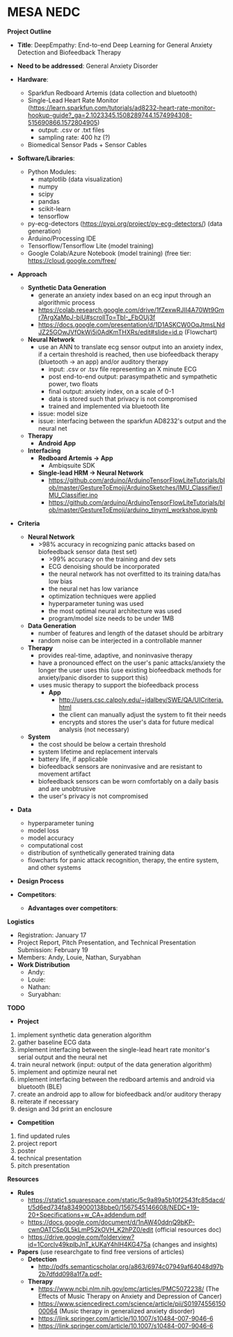 # MESA NEDC 
**Project Outline** 
  - **Title**: DeepEmpathy: End-to-end Deep Learning for General Anxiety Detection and Biofeedback Therapy 
  - **Need to be addressed**: General Anxiety Disorder
  - **Hardware**: 
    - Sparkfun Redboard Artemis (data collection and bluetooth)
    - Single-Lead Heart Rate Monitor (https://learn.sparkfun.com/tutorials/ad8232-heart-rate-monitor-hookup-guide?_ga=2.1023345.1508289744.1574994308-515690866.1572804905)
      - output: .csv or .txt files
      - sampling rate: 400 hz (?)
    - Biomedical Sensor Pads + Sensor Cables
  - **Software/Libraries**: 
    - Python Modules:
      - matplotlib (data visualization)
      - numpy
      - scipy
      - pandas
      - scikit-learn
      - tensorflow
    - py-ecg-detectors (https://pypi.org/project/py-ecg-detectors/) (data generation)
    - Arduino/Processing IDE
    - Tensorflow/Tensorflow Lite (model training)
    - Google Colab/Azure Notebook (model training) (free tier: https://cloud.google.com/free/
  - **Approach**
    - **Synthetic Data Generation**
      - generate an anxiety index based on an ecg input through an algorithmic process
      - https://colab.research.google.com/drive/1fZexwRJII4A70Wt9Gmr7ArgXaMpJ-biU#scrollTo=TbI-_FbOUj3f
      - https://docs.google.com/presentation/d/1D1ASKCW0OqJtmsLNdJZ25GOwJVfOkWi5i0AdKmTHXRs/edit#slide=id.p (Flowchart)
    - **Neural Network**
      - use an ANN to translate ecg sensor output into an anxiety index, if a certain threshold is reached, then use biofeedback therapy (bluetooth -> an app) and/or auditory therapy 
        - input: .csv or .tsv file representing an X minute ECG 
        - post end-to-end output: parasympathetic and sympathetic power, two floats
        - final output: anxiety index, on a scale of 0-1
        - data is stored such that privacy is not compromised
        - trained and implemented via bluetooth lite
      - issue: model size
      - issue: interfacing between the sparkfun AD8232's output and the neural net
    - **Therapy**
      - **Android App**
    - **Interfacing**
      - **Redboard Artemis -> App**
        - Ambiqsuite SDK
      - **Single-lead HRM -> Neural Network**
        - https://github.com/arduino/ArduinoTensorFlowLiteTutorials/blob/master/GestureToEmoji/ArduinoSketches/IMU_Classifier/IMU_Classifier.ino
        - https://github.com/arduino/ArduinoTensorFlowLiteTutorials/blob/master/GestureToEmoji/arduino_tinyml_workshop.ipynb

  - **Criteria**
    - **Neural Network**
      - \>98% accuracy in recognizing panic attacks based on biofeedback sensor data (test set)
        - \>99% accuracy on the training and dev sets
        - ECG denoising should be incorporated
        - the neural network has not overfitted to its training data/has low bias
        - the neural net has low variance
        - optimization techniques were applied
        - hyperparameter tuning was used
        - the most optimal neural architecture was used
        - program/model size needs to be under 1MB
    - **Data Generation**
      - number of features and length of the dataset should be arbitrary
      - random noise can be interjected in a controllable manner
    - **Therapy**
      - provides real-time, adaptive, and noninvasive therapy
      - have a pronounced effect on the user's panic attacks/anxiety the longer the user uses this (use existing biofeedback methods for anxiety/panic disorder to support this)
      - uses music therapy to support the biofeedback process
        - **App**
          - http://users.csc.calpoly.edu/~jdalbey/SWE/QA/UICriteria.html
          - the client can manually adjust the system to fit their needs
          - encrypts and stores the user's data for future medical analysis (not necessary)
    - **System**
      - the cost should be below a certain threshold
      - system lifetime and replacement intervals
      - battery life, if applicable
      - biofeedback sensors are noninvasive and are resistant to movement artifact
      - biofeedback sensors can be worn comfortably on a daily basis and are unobtrusive
      - the user's privacy is not compromised
  - **Data**
    - hyperparameter tuning
    - model loss
    - model accuracy
    - computational cost
    - distribution of synthetically generated training data
    - flowcharts for panic attack recognition, therapy, the entire system, and other systems
    
  - **Design Process**
        
  - **Competitors**:
    - **Advantages over competitors**:
    
**Logistics**
  - Registration: January 17
  - Project Report, Pitch Presentation, and Technical Presentation Submission: February 19
  - Members: Andy, Louie, Nathan, Suryabhan
  - **Work Distribution**
    - Andy:
    - Louie: 
    - Nathan:
    - Suryabhan: 
    
 **TODO**
 - **Project**
  1. implement synthetic data generation algorithm
  2. gather baseline ECG data
  3. implement interfacing between the single-lead heart rate monitor's serial output and the neural net
  4. train neural network (input: output of the data generation algorithm)
  5. implement and optimize neural net
  6. implement interfacing between the redboard artemis and android via bluetooth (BLE)
  7. create an android app to allow for biofeedback and/or auditory therapy
  8. reiterate if necessary
  9. design and 3d print an enclosure
 - **Competition**
  1. find updated rules
  2. project report
  3. poster
  4. technical presentation
  5. pitch presentation
  
**Resources**
  - **Rules**
    - https://static1.squarespace.com/static/5c9a89a5b10f2543fc85dacd/t/5d6ed734fa8349000138bbe0/1567545146608/NEDC+19-20+Specifications+w_CA+addendum.pdf
    - https://docs.google.com/document/d/1nAW40ddnQ9bKP-cwnOATC5p0L5kLmP52kOVH_K2hPZ0/edit (official resources doc)
    - https://drive.google.com/folderview?id=1Corclv49kplbJnT_kUKaY4hlH4KG475a (changes and insights)
  - **Papers** (use researchgate to find free versions of articles)
    - **Detection**
      - http://pdfs.semanticscholar.org/a863/6974c07949af64048d97b2b7dfdd098a1f7a.pdf- 
    - **Therapy**
      - https://www.ncbi.nlm.nih.gov/pmc/articles/PMC5072238/ (The Effects of Music Therapy on Anxiety and Depression of Cancer)
      - https://www.sciencedirect.com/science/article/pii/S0197455615000064 (Music therapy in generalized anxiety disorder)
      - https://link.springer.com/article/10.1007/s10484-007-9046-6 
      - https://link.springer.com/article/10.1007/s10484-007-9046-6

  
  
